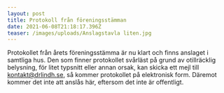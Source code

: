 ```yaml
---
layout: post
title: Protokoll från föreningsstämman
date: 2021-06-08T21:18:17.396Z
teaser: /images/uploads/Anslagstavla liten.jpg
---
```

Protokollet från årets föreningsstämma är nu klart och finns anslaget i samtliga hus. Den som finner protokollet svårläst på grund av otillräcklig belysning, för litet typsnitt eller annan orsak, kan skicka ett mejl till [kontakt@drlindh.se](<mailto: kontakt@drlindh.se>), så kommer protokollet på elektronisk form. Däremot kommer det inte att anslås här, eftersom det inte är offentligt.
